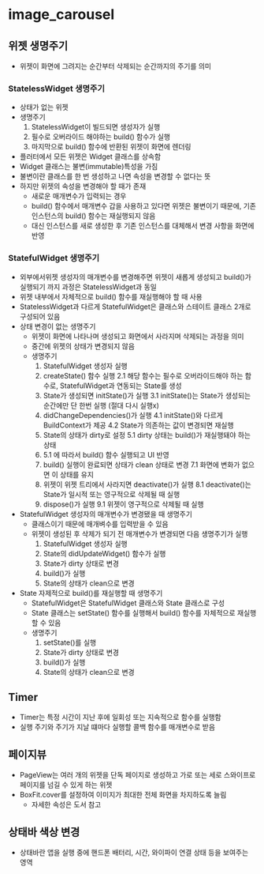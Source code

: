 # image_carousel

## 위젯 생명주기
- 위젯이 화면에 그려지는 순간부터 삭제되는 순간까지의 주기를 의미
### StatelessWidget 생명주기
- 상태가 없는 위젯
- 생명주기
  1. StatelessWidget이 빌드되면 생성자가 실행
  2. 필수로 오버라이드 해야하는 build() 함수가 실행
  3. 마지막으로 build() 함수에 반환된 위젯이 화면에 렌더링
- 플러터에서 모든 위젯은 Widget 클래스를 상속함
- Widget 클래스는 불변(immutable)특성을 가짐
- 불변이란 클래스를 한 번 생성하고 나면 속성을 변경할 수 없다는 뜻
- 하지만 위젯의 속성을 변경해야 할 때가 존재
  - 새로운 매개변수가 입력되는 경우
  - build() 함수에서 매개변수 갑을 사용하고 있다면 위젯은 불변이기 때문에, 기존 인스턴스의 build() 함수는 재실행되지 않음
  - 대신 인스턴스를 새로 생성한 후 기존 인스턴스를 대체해서 변경 사항을 화면에 반영
### StatefulWidget 생명주기
- 외부에서위젯 생성자의 매개변수를 변경해주면 위젯이 새롭게 생성되고 build()가 실행되기 까지 과정은 StatelessWidget과 동일
- 위젯 내부에서 자체적으로 build() 함수를 재실행해야 할 때 사용
- StatelessWidget과 다르게 StatefulWidget은 클래스와 스테이트 클래스 2개로 구성되어 있음
- 상태 변경이 없는 생명주기
  - 위젯이 화면에 나타나며 생성되고 화면에서 사라지며 삭제되는 과정을 의미
  - 중간에 위젯의 상태가 변경되지 않음
  - 생명주기
    1. StatefulWidget 생성자 실행
    2. createState() 함수 실행
       2.1 해당 함수는 필수로 오버라이드해야 하는 함수로, StatefulWidget과 연동되는 State를 생성
    3. State가 생성되면 initState()가 실행
       3.1 initState()는 State가 생성되는 순간에만 단 한번 실행 (절대 다시 실행x)
    4. didChangeDependencies()가 실행
       4.1 initState()와 다르게 BuildContext가 제공
       4.2 State가 의존하는 값이 변경되면 재실행
    5. State의 상태가 dirty로 설정
       5.1 dirty 상태는 build()가 재실행돼야 하는 상태
    6. 5.1 에 따라서 build() 함수 실행되고 UI 반영
    7. build() 실행이 완료되면 상태가 clean 상태로 변경
       7.1 화면에 변화가 없으면 이 상태를 유지
    8. 위젯이 위젯 트리에서 사라지면 deactivate()가 실행
       8.1 deactivate()는 State가 일시적 또는 영구적으로 삭제될 때 실행
    9. dispose()가 실행
        9.1 위젯이 영구적으로 삭제될 때 실행
- StatefulWidget 생성자의 매개변수가 변경됐을 때 생명주기
  - 클래스이기 때문에 매개벼수를 입력받을 수 있음
  - 위젯이 생성된 후 삭제가 되기 전 매개변수가 변경되면 다음 생명주기가 실행
    1. StatefulWidget 생성자 실행
    2. State의 didUpdateWidget() 함수가 실행
    3. State가 dirty 상태로 변경
    4. build()가 실행
    5. State의 상태가 clean으로 변경
- State 자제적으로 build()를 재실행할 때 생명주기
  - StatefulWidget은 StatefulWidget 클래스와 State 클래스로 구성
  - State 클래스는 setState() 함수를 실행해서 build() 함수를 자체적으로 재실행 할 수 있음
  - 생명주기
    1. setState()를 실행
    2. State가 dirty 상태로 변경
    3. build()가 실행
    4. State의 상태가 clean으로 변경

## Timer
- Timer는 특정 시간이 지난 후에 일회성 또는 지속적으로 함수를 실행함
- 실행 주기와 주기가 지날 떄마다 실행할 콜백 함수를 매개변수로 받음

## 페이지뷰
- PageView는 여러 개의 위젯을 단독 페이지로 생성하고 가로 또는 세로 스와이프로 페이지를 넘길 수 있게 하는 위젯
- BoxFit.cover를 설정하여 이미지가 최대한 전체 화면을 차지하도록 늘림
  - 자세한 속성은 도서 참고

## 상태바 색상 변경
- 상태바란 앱을 실행 중에 핸드폰 배터리, 시간, 와이파이 연결 상태 등을 보여주는 영역


    
